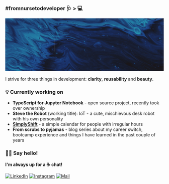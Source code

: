 ### #fromnursetodeveloper 🩺 > 💻

![beep boop](images/hero.gif "My name is Simona; I love cats, robots and coding")


I strive for three things in development: **clarity**, **reusability** and **beauty**.

### 💡 Currently working on
- **TypeScript for Jupyter Notebook** - open source project, recently took over ownership
- **Steve the Robot** (working title): IoT - a cute, mischievous desk robot with his own personality
- <a href="https://simplyshift.app" target="_blank">**SimplyShift**</a> - a simple calendar for people with irregular hours 
- **From scrubs to pyjamas** - blog series about my career switch, bootcamp experience and things I have learned in the past couple of years


### 👋🏼 Say hello!

**I'm always up for a ☕ chat!**

<a href="https://linkedin.com/in/winnekes" target="_blank">![LinkedIn](https://img.shields.io/badge/LinkedIn-0077B5?style=for-the-badge&logo=linkedin&logoColor=white "Badge for LinkedIn")</a>
<a href="https://instagram.com/robotsandcats" target="_blank">![Instagram](https://img.shields.io/badge/Instagram-E4405F?style=for-the-badge&logo=instagram&logoColor=white "Badge for Instagram")</a>
<a href="mailto:simona.winnekes@googlemail.com">![Mail](	https://img.shields.io/badge/Mail-D14836?style=for-the-badge&logo=gmail&logoColor=white "Badge for Mail")</a> 
